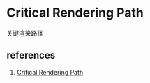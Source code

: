 # Critical Rendering Path

关键渲染路径

## references

1. [Critical Rendering Path](https://developers.google.com/web/fundamentals/performance/critical-rendering-path)
